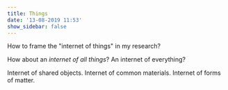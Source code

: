 ```yaml
---
title: Things
date: '13-08-2019 11:53'
show_sidebar: false
---
```


How to frame the "internet of things" in my research? 

How about an *internet of all things*? An internet of everything?

Internet of shared objects. Internet of common materials. Internet of forms of matter.